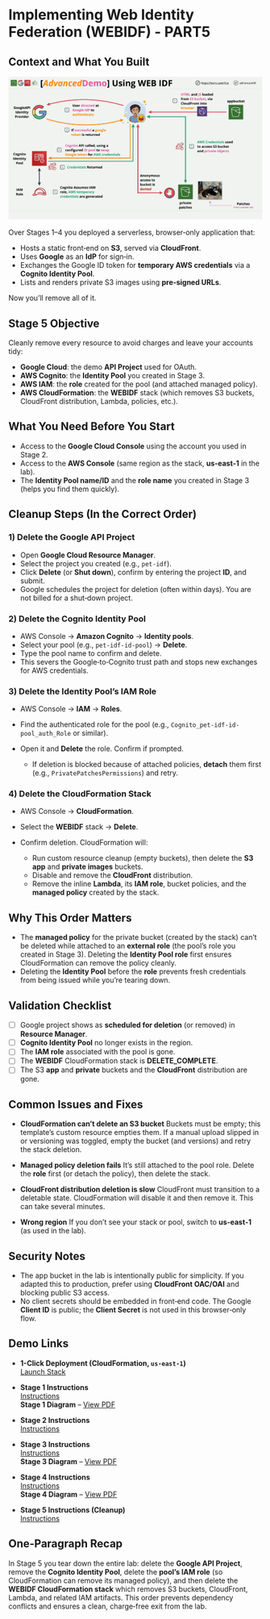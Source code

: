 # Implementing Web Identity Federation (WEBIDF) - PART5

## Context and What You Built

![alt text](./Images/image-13.png)

Over Stages 1–4 you deployed a serverless, browser‑only application that:

- Hosts a static front‑end on **S3**, served via **CloudFront**.
- Uses **Google** as an **IdP** for sign‑in.
- Exchanges the Google ID token for **temporary AWS credentials** via a **Cognito Identity Pool**.
- Lists and renders private S3 images using **pre‑signed URLs**.

Now you’ll remove all of it.

## Stage 5 Objective

Cleanly remove every resource to avoid charges and leave your accounts tidy:

- **Google Cloud**: the demo **API Project** used for OAuth.
- **AWS Cognito**: the **Identity Pool** you created in Stage 3.
- **AWS IAM**: the **role** created for the pool (and attached managed policy).
- **AWS CloudFormation**: the **WEBIDF** stack (which removes S3 buckets, CloudFront distribution, Lambda, policies, etc.).

## What You Need Before You Start

- Access to the **Google Cloud Console** using the account you used in Stage 2.
- Access to the **AWS Console** (same region as the stack, **us‑east‑1** in the lab).
- The **Identity Pool name/ID** and the **role name** you created in Stage 3 (helps you find them quickly).

## Cleanup Steps (In the Correct Order)

### 1) Delete the Google API Project

- Open **Google Cloud Resource Manager**.
- Select the project you created (e.g., `pet-idf`).
- Click **Delete** (or **Shut down**), confirm by entering the project **ID**, and submit.
- Google schedules the project for deletion (often within days). You are not billed for a shut‑down project.

### 2) Delete the Cognito Identity Pool

- AWS Console → **Amazon Cognito** → **Identity pools**.
- Select your pool (e.g., `pet-idf-id-pool`) → **Delete**.
- Type the pool name to confirm and delete.
- This severs the Google‑to‑Cognito trust path and stops new exchanges for AWS credentials.

### 3) Delete the Identity Pool’s IAM Role

- AWS Console → **IAM** → **Roles**.
- Find the authenticated role for the pool (e.g., `Cognito_pet-idf-id-pool_auth_Role` or similar).
- Open it and **Delete** the role. Confirm if prompted.

  - If deletion is blocked because of attached policies, **detach** them first (e.g., `PrivatePatchesPermissions`) and retry.

### 4) Delete the CloudFormation Stack

- AWS Console → **CloudFormation**.
- Select the **WEBIDF** stack → **Delete**.
- Confirm deletion. CloudFormation will:

  - Run custom resource cleanup (empty buckets), then delete the **S3 app** and **private images** buckets.
  - Disable and remove the **CloudFront** distribution.
  - Remove the inline **Lambda**, its **IAM role**, bucket policies, and the **managed policy** created by the stack.

## Why This Order Matters

- The **managed policy** for the private bucket (created by the stack) can’t be deleted while attached to an **external role** (the pool’s role you created in Stage 3).
  Deleting the **Identity Pool role** first ensures CloudFormation can remove the policy cleanly.
- Deleting the **Identity Pool** before the **role** prevents fresh credentials from being issued while you’re tearing down.

## Validation Checklist

- [ ] Google project shows as **scheduled for deletion** (or removed) in **Resource Manager**.
- [ ] **Cognito Identity Pool** no longer exists in the region.
- [ ] The **IAM role** associated with the pool is gone.
- [ ] The **WEBIDF** CloudFormation stack is **DELETE_COMPLETE**.
- [ ] The S3 **app** and **private** buckets and the **CloudFront** distribution are gone.

## Common Issues and Fixes

- **CloudFormation can’t delete an S3 bucket**
  Buckets must be empty; this template’s custom resource empties them. If a manual upload slipped in or versioning was toggled, empty the bucket (and versions) and retry the stack deletion.

- **Managed policy deletion fails**
  It’s still attached to the pool role. Delete the **role** first (or detach the policy), then delete the stack.

- **CloudFront distribution deletion is slow**
  CloudFront must transition to a deletable state. CloudFormation will disable it and then remove it. This can take several minutes.

- **Wrong region**
  If you don’t see your stack or pool, switch to **us‑east‑1** (as used in the lab).

## Security Notes

- The app bucket in the lab is intentionally public for simplicity. If you adapted this to production, prefer using **CloudFront OAC/OAI** and blocking public S3 access.
- No client secrets should be embedded in front‑end code. The Google **Client ID** is public; the **Client Secret** is not used in this browser‑only flow.

## Demo Links

- **1-Click Deployment (CloudFormation, `us-east-1`)**  
  [Launch Stack](https://console.aws.amazon.com/cloudformation/home?region=us-east-1#/stacks/quickcreate?templateURL=https://learn-cantrill-labs.s3.amazonaws.com/aws-cognito-web-identity-federation/WEBIDF.yaml&stackName=WEBIDF)

- **Stage 1 Instructions**  
  [Instructions](https://github.com/acantril/learn-cantrill-io-labs/blob/master/aws-cognito-web-identity-federation/02_LABINSTRUCTIONS/STAGE1%20-%20Provision%20and%20Discuss%20Architecture.md)  
  **Stage 1 Diagram** – [View PDF](https://github.com/acantril/learn-cantrill-io-labs/blob/master/aws-cognito-web-identity-federation/02_LABINSTRUCTIONS/ARCHITECTURE-STAGE1.pdf)

- **Stage 2 Instructions**  
  [Instructions](https://github.com/acantril/learn-cantrill-io-labs/blob/master/aws-cognito-web-identity-federation/02_LABINSTRUCTIONS/STAGE2%20-%20Create%20Google%20APIProject%20and%20Client%20ID.md)

- **Stage 3 Instructions**  
  [Instructions](https://github.com/acantril/learn-cantril-io-labs/blob/master/aws-cognito-web-identity-federation/02_LABINSTRUCTIONS/STAGE3%20-%20Create%20Cognito%20Identity%20Pool.md)  
  **Stage 3 Diagram** – [View PDF](https://github.com/acantril/learn-cantrill-io-labs/blob/master/aws-cognito-web-identity-federation/02_LABINSTRUCTIONS/ARCHITECTURE-STAGE3.pdf)

- **Stage 4 Instructions**  
  [Instructions](https://github.com/acantril/learn-cantrill-io-labs/blob/master/aws-cognito-web-identity-federation/02_LABINSTRUCTIONS/STAGE4%20-%20Update%20App%20Bucket%20and%20Test%20Application.md)  
  **Stage 4 Diagram** – [View PDF](https://github.com/acantril/learn-cantrill-io-labs/blob/master/aws-cognito-web-identity-federation/02_LABINSTRUCTIONS/ARCHITECTURE-STAGE4.pdf)

- **Stage 5 Instructions (Cleanup)**  
  [Instructions](https://github.com/acantril/learn-cantrill-io-labs/blob/master/aws-cognito-web-identity-federation/02_LABINSTRUCTIONS/STAGE5%20-%20Cleanup.md)

## One‑Paragraph Recap

In Stage 5 you tear down the entire lab: delete the **Google API Project**, remove the **Cognito Identity Pool**, delete the **pool’s IAM role** (so CloudFormation can remove its managed policy), and then delete the **WEBIDF CloudFormation stack** which removes S3 buckets, CloudFront, Lambda, and related IAM artifacts. This order prevents dependency conflicts and ensures a clean, charge‑free exit from the lab.
